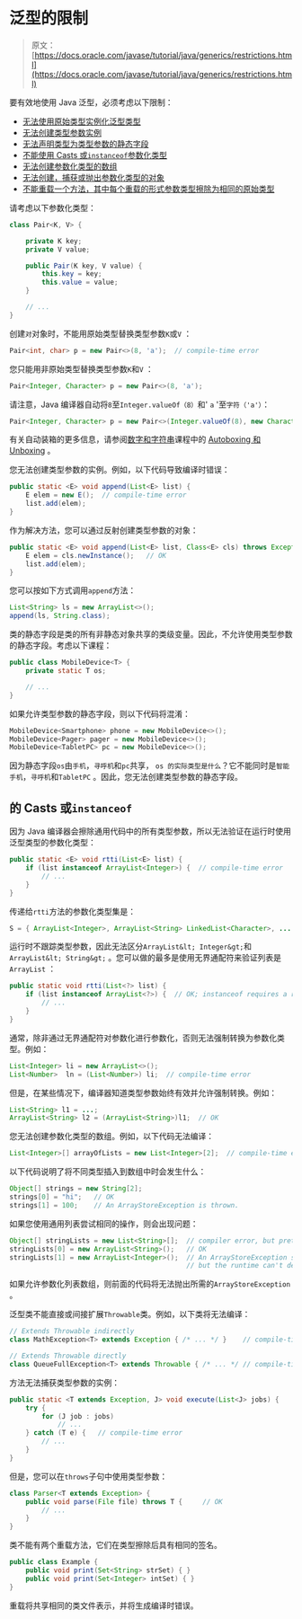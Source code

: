 # 泛型的限制

> 原文： [https://docs.oracle.com/javase/tutorial/java/generics/restrictions.html](https://docs.oracle.com/javase/tutorial/java/generics/restrictions.html)

要有效地使用 Java 泛型，必须考虑以下限制：

*   [无法使用原始类型实例化泛型类型](#instantiate)
*   [无法创建类型参数实例](#createObjects)
*   [无法声明类型为类型参数的静态字段](#createStatic)
*   [不能使用 Casts 或`instanceof`参数化类型](#cannotCast)
*   [无法创建参数化类型的数组](#createArrays)
*   [无法创建，捕获或抛出参数化类型的对象](#cannotCatch)
*   [不能重载一个方法，其中每个重载的形式参数类型擦除为相同的原始类型](#cannotOverload)

请考虑以下参数化类型：

```java
class Pair<K, V> {

    private K key;
    private V value;

    public Pair(K key, V value) {
        this.key = key;
        this.value = value;
    }

    // ...
}

```

创建`对`对象时，不能用原始类型替换类型参数`K`或`V` ：

```java
Pair<int, char> p = new Pair<>(8, 'a');  // compile-time error

```

您只能用非原始类型替换类型参数`K`和`V` ：

```java
Pair<Integer, Character> p = new Pair<>(8, 'a');

```

请注意，Java 编译器自动将`8`至`Integer.valueOf（8）`和' `a` '至`字符（'a'）`：

```java
Pair<Integer, Character> p = new Pair<>(Integer.valueOf(8), new Character('a'));

```

有关自动装箱的更多信息，请参阅[数字和字符串](../data/index.html)课程中的 [Autoboxing 和 Unboxing](../data/autoboxing.html) 。

您无法创建类型参数的实例。例如，以下代码导致编译时错误：

```java
public static <E> void append(List<E> list) {
    E elem = new E();  // compile-time error
    list.add(elem);
}

```

作为解决方法，您可以通过反射创建类型参数的对象：

```java
public static <E> void append(List<E> list, Class<E> cls) throws Exception {
    E elem = cls.newInstance();   // OK
    list.add(elem);
}

```

您可以按如下方式调用`append`方法：

```java
List<String> ls = new ArrayList<>();
append(ls, String.class);

```

类的静态字段是类的所有非静态对象共享的类级变量。因此，不允许使用类型参数的静态字段。考虑以下课程：

```java
public class MobileDevice<T> {
    private static T os;

    // ...
}

```

如果允许类型参数的静态字段，则以下代码将混淆：

```java
MobileDevice<Smartphone> phone = new MobileDevice<>();
MobileDevice<Pager> pager = new MobileDevice<>();
MobileDevice<TabletPC> pc = new MobileDevice<>();

```

因为静态字段`os`由`手机`，`寻呼机`和`pc`共享， `os 的实际类型是什么`？它不能同时是`智能手机`，`寻呼机`和`TabletPC` 。因此，您无法创建类型参数的静态字段。

## 的 Casts 或`instanceof`

因为 Java 编译器会擦除通用代码中的所有类型参数，所以无法验证在运行时使用泛型类型的参数化类型：

```java
public static <E> void rtti(List<E> list) {
    if (list instanceof ArrayList<Integer>) {  // compile-time error
        // ...
    }
}

```

传递给`rtti`方法的参数化类型集是：

```java
S = { ArrayList<Integer>, ArrayList<String> LinkedList<Character>, ... }

```

运行时不跟踪类型参数，因此无法区分`ArrayList&lt; Integer&gt;`和`ArrayList&lt; String&gt;` 。您可以做的最多是使用无界通配符来验证列表是`ArrayList` ：

```java
public static void rtti(List<?> list) {
    if (list instanceof ArrayList<?>) {  // OK; instanceof requires a reifiable type
        // ...
    }
}

```

通常，除非通过无界通配符对参数化进行参数化，否则无法强制转换为参数化类型。例如：

```java
List<Integer> li = new ArrayList<>();
List<Number>  ln = (List<Number>) li;  // compile-time error

```

但是，在某些情况下，编译器知道类型参数始终有效并允许强制转换。例如：

```java
List<String> l1 = ...;
ArrayList<String> l2 = (ArrayList<String>)l1;  // OK

```

您无法创建参数化类型的数组。例如，以下代码无法编译：

```java
List<Integer>[] arrayOfLists = new List<Integer>[2];  // compile-time error

```

以下代码说明了将不同类型插入到数组中时会发生什么：

```java
Object[] strings = new String[2];
strings[0] = "hi";   // OK
strings[1] = 100;    // An ArrayStoreException is thrown.

```

如果您使用通用列表尝试相同的操作，则会出现问题：

```java
Object[] stringLists = new List<String>[];  // compiler error, but pretend it's allowed
stringLists[0] = new ArrayList<String>();   // OK
stringLists[1] = new ArrayList<Integer>();  // An ArrayStoreException should be thrown,
                                            // but the runtime can't detect it.

```

如果允许参数化列表数组，则前面的代码将无法抛出所需的`ArrayStoreException` 。

泛型类不能直接或间接扩展`Throwable`类。例如，以下类将无法编译：

```java
// Extends Throwable indirectly
class MathException<T> extends Exception { /* ... */ }    // compile-time error

// Extends Throwable directly
class QueueFullException<T> extends Throwable { /* ... */ // compile-time error

```

方法无法捕获类型参数的实例：

```java
public static <T extends Exception, J> void execute(List<J> jobs) {
    try {
        for (J job : jobs)
            // ...
    } catch (T e) {   // compile-time error
        // ...
    }
}

```

但是，您可以在`throws`子句中使用类型参数：

```java
class Parser<T extends Exception> {
    public void parse(File file) throws T {     // OK
        // ...
    }
}

```

类不能有两个重载方法，它们在类型擦除后具有相同的签名。

```java
public class Example {
    public void print(Set<String> strSet) { }
    public void print(Set<Integer> intSet) { }
}

```

重载将共享相同的类文件表示，并将生成编译时错误。